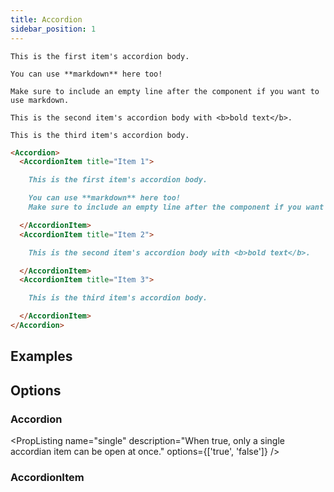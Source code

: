 ```yaml
---
title: Accordion
sidebar_position: 1
---
```


<Accordion>
  <AccordionItem title="Item 1">

    This is the first item's accordion body.

    You can use **markdown** here too!

    Make sure to include an empty line after the component if you want to use markdown.

  </AccordionItem>
  <AccordionItem title="Item 2">

    This is the second item's accordion body with <b>bold text</b>.

  </AccordionItem>
  <AccordionItem title="Item 3">

    This is the third item's accordion body.

  </AccordionItem>
</Accordion>


```markdown
<Accordion>
  <AccordionItem title="Item 1">

    This is the first item's accordion body.

    You can use **markdown** here too!
    Make sure to include an empty line after the component if you want to use markdown.

  </AccordionItem>
  <AccordionItem title="Item 2">

    This is the second item's accordion body with <b>bold text</b>.

  </AccordionItem>
  <AccordionItem title="Item 3">

    This is the third item's accordion body.

  </AccordionItem>
</Accordion>
```

## Examples

## Options

### Accordion

  <PropListing
      name="single"
      description="When true, only a single accordian item can be open at once."
      options={['true', 'false']}
  />


### AccordionItem

  <PropListing
      name="title"
      description="The title of the accordion item. This will be displayed as the header."
      required
  />